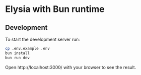 # Elysia with Bun runtime

## Development
To start the development server run:
```bash
cp .env.example .env
bun install
bun run dev
```

Open http://localhost:3000/ with your browser to see the result.